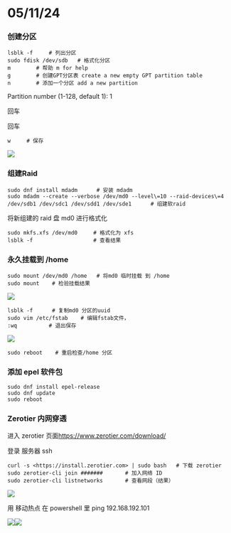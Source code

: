 # 05/11/24

### 创建分区

```
lsblk -f     # 列出分区
sudo fdisk /dev/sdb   # 格式化分区   
m        # 帮助 m for help
g        # 创建GPT分区表 create a new empty GPT partition table
n        # 添加一个分区 add a new partition

```

Partition number (1-128, default 1): 1

回车

回车

    w     # 保存

![](05-11-24-Raid_md_files/68332fe0-0f9a-11ef-ac42-e112b780f144_20240511212851.jpeg?v=1\&type=image\&token=V1%3AMdvl1aklcoQ7T2qwwqdxTlMAN-MidovN-SyuUiB_cA4)

### 组建Raid

```
sudo dnf install mdadm      # 安装 mdadm 
sudo mdadm --create --verbose /dev/md0 --level\=10 --raid-devices\=4 /dev/sdb1 /dev/sdc1 /dev/sdd1 /dev/sde1      # 组建软raid

```

将新组建的 raid 盘 md0 进行格式化

    sudo mkfs.xfs /dev/md0     # 格式化为 xfs
    lsblk -f                   # 查看结果

### 永久挂载到 /home

    sudo mount /dev/md0 /home   # 将md0 临时挂载 到 /home
    sudo mount    # 检验挂载结果

![](05-11-24-Raid_md_files/c69ccdc0-0f9a-11ef-ac42-e112b780f144_20240511213129.jpeg?v=1\&type=image\&token=V1%3Ai7hwwSfjm14D7VSYPBLNBdTyhA1oQvNv1L62w_C7B8w)

    lsblk -f      # 复制md0 分区的uuid
    sudo vim /etc/fstab    # 编辑fstab文件，
    :wq          # 退出保存

![](05-11-24-Raid_md_files/bbf26560-0f9a-11ef-ac42-e112b780f144_20240511213112.jpeg?v=1\&type=image\&token=V1%3APA2nvyd_JY0BVi_8pYHybzBNIB40K--kDnNrfYUlPWA)

    sudo reboot    # 重启检查/home 分区

### 添加 epel 软件包

    sudo dnf install epel-release
    sudo dnf update
    sudo reboot

### Zerotier 内网穿透

进入 zerotier 页面<https://www.zerotier.com/download/> &#x20;

登录 服务器 ssh

    curl -s <https://install.zerotier.com> | sudo bash   # 下载 zerotier 
    sudo zerotier-cli join #######       # 加入网络 ID
    sudo zerotier-cli listnetworks       # 查看网段（结果）

![](05-11-24-Raid_md_files/bf98d0c0-0f9d-11ef-912f-13072b0a8b81_20240511215246.jpeg?v=1\&type=image\&token=V1%3AtRyDcMa4FxHFYHCURwWKziji-nNC4SkkFphdG2O4kdE)

用 移动热点 在 powershell 里 ping 192.168.192.101

![](05-11-24-Raid_md_files/6b04e820-0f87-11ef-bfd1-99b0347284cb_20240511191256.jpeg?v=1\&type=image\&token=V1%3AV1bEUCnheSnYLHf0MEyDoSnl10XSGMOfGUtSljVkMtM)![](05-11-24-Raid_md_files/90453690-0f9a-11ef-ac42-e112b780f144_20240511212958.jpeg?v=1\&type=image\&token=V1%3ASEbTugon_uVM4AosdPn5bRZaPMOULtRv8NdN6BqwFk8)

&#x20;
